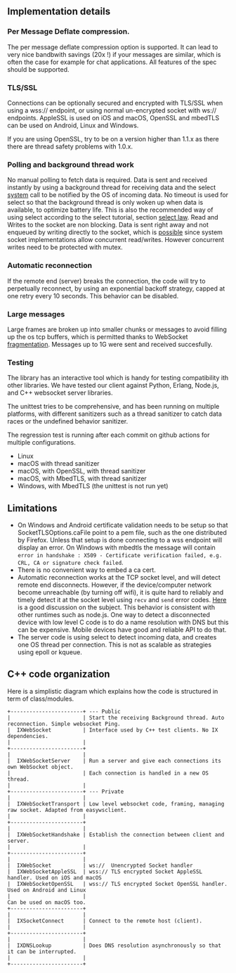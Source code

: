 ## Implementation details

### Per Message Deflate compression.

The per message deflate compression option is supported. It can lead to very nice bandbwith savings (20x !) if your messages are similar, which is often the case for example for chat applications. All features of the spec should be supported.

### TLS/SSL

Connections can be optionally secured and encrypted with TLS/SSL when using a wss:// endpoint, or using normal un-encrypted socket with ws:// endpoints. AppleSSL is used on iOS and macOS, OpenSSL and mbedTLS can be used on Android, Linux and Windows.

If you are using OpenSSL, try to be on a version higher than 1.1.x as there there are thread safety problems with 1.0.x.

### Polling and background thread work

No manual polling to fetch data is required. Data is sent and received instantly by using a background thread for receiving data and the select [system](http://man7.org/linux/man-pages/man2/select.2.html) call to be notified by the OS of incoming data. No timeout is used for select so that the background thread is only woken up when data is available, to optimize battery life. This is also the recommended way of using select according to the select tutorial, section [select law](https://linux.die.net/man/2/select_tut). Read and Writes to the socket are non blocking. Data is sent right away and not enqueued by writing directly to the socket, which is [possible](https://stackoverflow.com/questions/1981372/are-parallel-calls-to-send-recv-on-the-same-socket-valid) since system socket implementations allow concurrent read/writes. However concurrent writes need to be protected with mutex.

### Automatic reconnection

If the remote end (server) breaks the connection, the code will try to perpetually reconnect, by using an exponential backoff strategy, capped at one retry every 10 seconds. This behavior can be disabled.

### Large messages

Large frames are broken up into smaller chunks or messages to avoid filling up the os tcp buffers, which is permitted thanks to WebSocket [fragmentation](https://tools.ietf.org/html/rfc6455#section-5.4). Messages up to 1G were sent and received succesfully.

### Testing

The library has an interactive tool which is handy for testing compatibility ith other libraries. We have tested our client against Python, Erlang, Node.js, and C++ websocket server libraries.

The unittest tries to be comprehensive, and has been running on multiple platforms, with different sanitizers such as a thread sanitizer to catch data races or the undefined behavior sanitizer.

The regression test is running after each commit on github actions for multiple configurations.

* Linux
* macOS with thread sanitizer
* macOS, with OpenSSL, with thread sanitizer
* macOS, with MbedTLS, with thread sanitizer
* Windows, with MbedTLS (the unittest is not run yet)

## Limitations

* On Windows and Android certificate validation needs to be setup so that SocketTLSOptions.caFile point to a pem file, such as the one distributed by Firefox. Unless that setup is done connecting to a wss endpoint will display an error. On Windows with mbedtls the message will contain `error in handshake : X509 - Certificate verification failed, e.g. CRL, CA or signature check failed`.
* There is no convenient way to embed a ca cert.
* Automatic reconnection works at the TCP socket level, and will detect remote end disconnects. However, if the device/computer network become unreachable (by turning off wifi), it is quite hard to reliably and timely detect it at the socket level using `recv` and `send` error codes. [Here](https://stackoverflow.com/questions/14782143/linux-socket-how-to-detect-disconnected-network-in-a-client-program) is a good discussion on the subject. This behavior is consistent with other runtimes such as node.js. One way to detect a disconnected device with low level C code is to do a name resolution with DNS but this can be expensive. Mobile devices have good and reliable API to do that.
* The server code is using select to detect incoming data, and creates one OS thread per connection. This is not as scalable as strategies using epoll or kqueue.

## C++ code organization

Here is a simplistic diagram which explains how the code is structured in term of class/modules.

```
+-----------------------+ --- Public
|                       | Start the receiving Background thread. Auto reconnection. Simple websocket Ping.
|  IXWebSocket          | Interface used by C++ test clients. No IX dependencies.
|                       |
+-----------------------+
|                       |
|  IXWebSocketServer    | Run a server and give each connections its own WebSocket object.
|                       | Each connection is handled in a new OS thread.
|                       |
+-----------------------+ --- Private
|                       |
|  IXWebSocketTransport | Low level websocket code, framing, managing raw socket. Adapted from easywsclient.
|                       |
+-----------------------+
|                       |
|  IXWebSocketHandshake | Establish the connection between client and server.
|                       |
+-----------------------+
|                       |
|  IXWebSocket          | ws://  Unencrypted Socket handler
|  IXWebSocketAppleSSL  | wss:// TLS encrypted Socket AppleSSL handler. Used on iOS and macOS
|  IXWebSocketOpenSSL   | wss:// TLS encrypted Socket OpenSSL handler.  Used on Android and Linux
|                       |                                               Can be used on macOS too.
+-----------------------+
|                       |
|  IXSocketConnect      | Connect to the remote host (client).
|                       |
+-----------------------+
|                       |
|  IXDNSLookup          | Does DNS resolution asynchronously so that it can be interrupted.
|                       |
+-----------------------+
```
